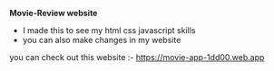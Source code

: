 **Movie-Review website**

 - I made this to see my html css javascript skills 
 - you can also make changes in my website 

you can check out this website :- https://movie-app-1dd00.web.app